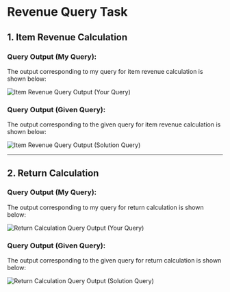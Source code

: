 # Revenue Query Task

## 1. Item Revenue Calculation

### Query Output (My Query):
The output corresponding to my query for item revenue calculation is shown below:

![Item Revenue Query Output (Your Query)](https://github.com/user-attachments/assets/96fe7bc4-93bd-4f93-ba88-278e011e2da8)

### Query Output (Given Query):
The output corresponding to the given query for item revenue calculation is shown below:

![Item Revenue Query Output (Solution Query)](https://github.com/user-attachments/assets/8670e91d-cefc-4cb9-8652-d36ced0296ec)

---

## 2. Return Calculation

### Query Output (My Query):
The output corresponding to my query for return calculation is shown below:

![Return Calculation Query Output (Your Query)](https://github.com/user-attachments/assets/094cc61b-5d1c-4833-a873-31db949e0c20)

### Query Output (Given Query):
The output corresponding to the given query for return calculation is shown below:

![Return Calculation Query Output (Solution Query)](https://github.com/user-attachments/assets/9f666ea3-cdf6-4568-aa0d-93e79f6e1776)
